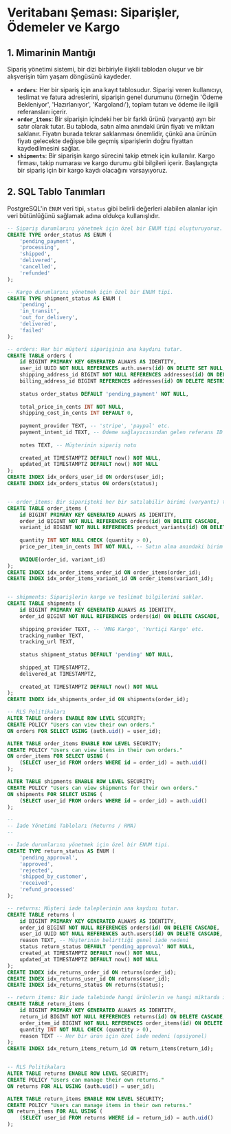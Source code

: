 # Veritabanı Şeması: Siparişler, Ödemeler ve Kargo

## 1. Mimarinin Mantığı

Sipariş yönetimi sistemi, bir dizi birbiriyle ilişkili tablodan oluşur ve bir alışverişin tüm yaşam döngüsünü kaydeder.

- **`orders`**: Her bir sipariş için ana kayıt tablosudur. Siparişi veren kullanıcıyı, teslimat ve fatura adreslerini, siparişin genel durumunu (örneğin 'Ödeme Bekleniyor', 'Hazırlanıyor', 'Kargolandı'), toplam tutarı ve ödeme ile ilgili referansları içerir.
- **`order_items`**: Bir siparişin içindeki her bir farklı ürünü (varyantı) ayrı bir satır olarak tutar. Bu tabloda, satın alma anındaki ürün fiyatı ve miktarı saklanır. Fiyatın burada tekrar saklanması önemlidir, çünkü ana ürünün fiyatı gelecekte değişse bile geçmiş siparişlerin doğru fiyattan kaydedilmesini sağlar.
- **`shipments`**: Bir siparişin kargo sürecini takip etmek için kullanılır. Kargo firması, takip numarası ve kargo durumu gibi bilgileri içerir. Başlangıçta bir sipariş için bir kargo kaydı olacağını varsayıyoruz.

## 2. SQL Tablo Tanımları

PostgreSQL'in `ENUM` veri tipi, `status` gibi belirli değerleri alabilen alanlar için veri bütünlüğünü sağlamak adına oldukça kullanışlıdır.

```sql
-- Sipariş durumlarını yönetmek için özel bir ENUM tipi oluşturuyoruz.
CREATE TYPE order_status AS ENUM (
    'pending_payment',
    'processing',
    'shipped',
    'delivered',
    'cancelled',
    'refunded'
);

-- Kargo durumlarını yönetmek için özel bir ENUM tipi.
CREATE TYPE shipment_status AS ENUM (
    'pending',
    'in_transit',
    'out_for_delivery',
    'delivered',
    'failed'
);

-- orders: Her bir müşteri siparişinin ana kaydını tutar.
CREATE TABLE orders (
    id BIGINT PRIMARY KEY GENERATED ALWAYS AS IDENTITY,
    user_id UUID NOT NULL REFERENCES auth.users(id) ON DELETE SET NULL,
    shipping_address_id BIGINT NOT NULL REFERENCES addresses(id) ON DELETE RESTRICT,
    billing_address_id BIGINT REFERENCES addresses(id) ON DELETE RESTRICT,
    
    status order_status DEFAULT 'pending_payment' NOT NULL,
    
    total_price_in_cents INT NOT NULL,
    shipping_cost_in_cents INT DEFAULT 0,
    
    payment_provider TEXT, -- 'stripe', 'paypal' etc.
    payment_intent_id TEXT, -- Ödeme sağlayıcısından gelen referans ID
    
    notes TEXT, -- Müşterinin sipariş notu
    
    created_at TIMESTAMPTZ DEFAULT now() NOT NULL,
    updated_at TIMESTAMPTZ DEFAULT now() NOT NULL
);
CREATE INDEX idx_orders_user_id ON orders(user_id);
CREATE INDEX idx_orders_status ON orders(status);


-- order_items: Bir siparişteki her bir satılabilir birimi (varyantı) temsil eder.
CREATE TABLE order_items (
    id BIGINT PRIMARY KEY GENERATED ALWAYS AS IDENTITY,
    order_id BIGINT NOT NULL REFERENCES orders(id) ON DELETE CASCADE,
    variant_id BIGINT NOT NULL REFERENCES product_variants(id) ON DELETE RESTRICT, -- Ürünün silinmemesi için RESTRICT
    
    quantity INT NOT NULL CHECK (quantity > 0),
    price_per_item_in_cents INT NOT NULL, -- Satın alma anındaki birim fiyat
    
    UNIQUE(order_id, variant_id)
);
CREATE INDEX idx_order_items_order_id ON order_items(order_id);
CREATE INDEX idx_order_items_variant_id ON order_items(variant_id);


-- shipments: Siparişlerin kargo ve teslimat bilgilerini saklar.
CREATE TABLE shipments (
    id BIGINT PRIMARY KEY GENERATED ALWAYS AS IDENTITY,
    order_id BIGINT NOT NULL REFERENCES orders(id) ON DELETE CASCADE,
    
    shipping_provider TEXT, -- 'MNG Kargo', 'Yurtiçi Kargo' etc.
    tracking_number TEXT,
    tracking_url TEXT,
    
    status shipment_status DEFAULT 'pending' NOT NULL,
    
    shipped_at TIMESTAMPTZ,
    delivered_at TIMESTAMPTZ,
    
    created_at TIMESTAMPTZ DEFAULT now() NOT NULL
);
CREATE INDEX idx_shipments_order_id ON shipments(order_id);

-- RLS Politikaları
ALTER TABLE orders ENABLE ROW LEVEL SECURITY;
CREATE POLICY "Users can view their own orders."
ON orders FOR SELECT USING (auth.uid() = user_id);

ALTER TABLE order_items ENABLE ROW LEVEL SECURITY;
CREATE POLICY "Users can view items in their own orders."
ON order_items FOR SELECT USING (
    (SELECT user_id FROM orders WHERE id = order_id) = auth.uid()
);

ALTER TABLE shipments ENABLE ROW LEVEL SECURITY;
CREATE POLICY "Users can view shipments for their own orders."
ON shipments FOR SELECT USING (
    (SELECT user_id FROM orders WHERE id = order_id) = auth.uid()
);

--
-- İade Yönetimi Tabloları (Returns / RMA)
--

-- İade durumlarını yönetmek için özel bir ENUM tipi.
CREATE TYPE return_status AS ENUM (
    'pending_approval',
    'approved',
    'rejected',
    'shipped_by_customer',
    'received',
    'refund_processed'
);

-- returns: Müşteri iade taleplerinin ana kaydını tutar.
CREATE TABLE returns (
    id BIGINT PRIMARY KEY GENERATED ALWAYS AS IDENTITY,
    order_id BIGINT NOT NULL REFERENCES orders(id) ON DELETE CASCADE,
    user_id UUID NOT NULL REFERENCES auth.users(id) ON DELETE CASCADE,
    reason TEXT, -- Müşterinin belirttiği genel iade nedeni
    status return_status DEFAULT 'pending_approval' NOT NULL,
    created_at TIMESTAMPTZ DEFAULT now() NOT NULL,
    updated_at TIMESTAMPTZ DEFAULT now() NOT NULL
);
CREATE INDEX idx_returns_order_id ON returns(order_id);
CREATE INDEX idx_returns_user_id ON returns(user_id);
CREATE INDEX idx_returns_status ON returns(status);

-- return_items: Bir iade talebinde hangi ürünlerin ve hangi miktarda iade edildiğini belirtir.
CREATE TABLE return_items (
    id BIGINT PRIMARY KEY GENERATED ALWAYS AS IDENTITY,
    return_id BIGINT NOT NULL REFERENCES returns(id) ON DELETE CASCADE,
    order_item_id BIGINT NOT NULL REFERENCES order_items(id) ON DELETE RESTRICT,
    quantity INT NOT NULL CHECK (quantity > 0),
    reason TEXT -- Her bir ürün için özel iade nedeni (opsiyonel)
);
CREATE INDEX idx_return_items_return_id ON return_items(return_id);


-- RLS Politikaları
ALTER TABLE returns ENABLE ROW LEVEL SECURITY;
CREATE POLICY "Users can manage their own returns."
ON returns FOR ALL USING (auth.uid() = user_id);

ALTER TABLE return_items ENABLE ROW LEVEL SECURITY;
CREATE POLICY "Users can manage items in their own returns."
ON return_items FOR ALL USING (
    (SELECT user_id FROM returns WHERE id = return_id) = auth.uid()
);

``` 